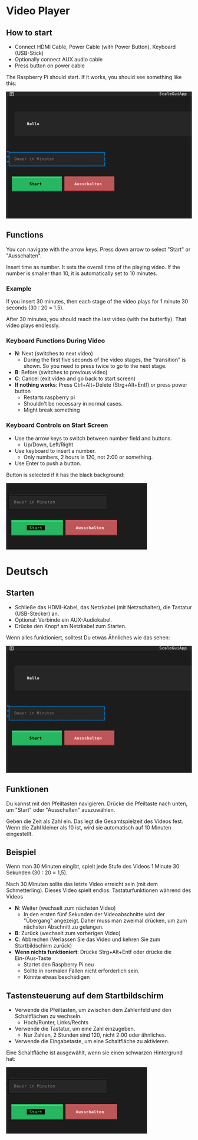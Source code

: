 # Video Player

## How to start

- Connect HDMI Cable, Power Cable (with Power Button), Keyboard (USB-Stick)
- Optionally connect AUX audio cable
- Press button on power cable

The Raspberry Pi should start. If it works, you should see something like this:

![](screenshots/startscreen.png)


## Functions

You can navigate with the arrow keys. Press down arrow to select "Start" or "Ausschalten".

Insert time as number. It sets the overall time of the playing video.
If the number is smaller than 10, it is automatically set to 10 minutes.

### Example

If you insert 30 minutes, then each stage of the video plays for 1 minute 30
seconds (30 : 20 = 1.5).

After 30 minutes, you should reach the last video (with the butterfly).
That video plays endlessly.

### Keyboard Functions During Video

- **N**: Next (switches to next video)
  - During the first five seconds of the video stages, the "transition" is shown.
  So you need to press twice to go to the next stage.
- **B**: Before (switches to previous video)
- **C**: Cancel (exit video and go back to start screen)
- **If nothing works**: Press Ctrl+Alt+Delete (Strg+Alt+Entf) or press power button
  - Restarts raspberry pi
  - Shouldn't be necessary in normal cases.
  - Might break something

### Keyboard Controls on Start Screen

- Use the arrow keys to switch between number field and buttons.
  - Up/Down, Left/Right
- Use keyboard to insert a number.
  - Only numbers, 2 hours is 120, not 2:00 or something.
- Use Enter to push a button.

Button is selected if it has the black background:

![](screenshots/buttonselected.png)


# Deutsch

## Starten

- Schließe das HDMI-Kabel, das Netzkabel (mit Netzschalter), die Tastatur (USB-Stecker) an.
- Optional: Verbinde ein AUX-Audiokabel.
- Drücke den Knopf am Netzkabel zum Starten.

Wenn alles funktioniert, solltest Du etwas Ähnliches wie das sehen:

![](screenshots/startscreen.png)


## Funktionen

Du kannst mit den Pfeiltasten navigieren. Drücke die Pfeiltaste nach unten, um "Start" oder "Ausschalten" auszuwählen.

Geben die Zeit als Zahl ein. Das legt die Gesamtspielzeit des Videos fest.
Wenn die Zahl kleiner als 10 ist, wird sie automatisch auf 10 Minuten eingestellt.

## Beispiel

Wenn man 30 Minuten eingibt, spielt jede Stufe des Videos 1 Minute 30 Sekunden (30 : 20 = 1,5).

Nach 30 Minuten sollte das letzte Video erreicht sein (mit dem Schmetterling).
Dieses Video spielt endlos.
Tastaturfunktionen während des Videos

- **N**: Weiter (wechselt zum nächsten Video)
    - In den ersten fünf Sekunden der Videoabschnitte wird der "Übergang" angezeigt.
    Daher muss man zweimal drücken, um zum nächsten Abschnitt zu gelangen.
- **B**: Zurück (wechselt zum vorherigen Video)
- **C**: Abbrechen (Verlassen Sie das Video und kehren Sie zum Startbildschirm zurück)
- **Wenn nichts funktioniert**: Drücke Strg+Alt+Entf oder drücke die Ein-/Aus-Taste
    - Startet den Raspberry Pi neu
    - Sollte in normalen Fällen nicht erforderlich sein.
    - Könnte etwas beschädigen

## Tastensteuerung auf dem Startbildschirm

- Verwende die Pfeiltasten, um zwischen dem Zahlenfeld und den Schaltflächen zu wechseln.
    - Hoch/Runter, Links/Rechts
- Verwende die Tastatur, um eine Zahl einzugeben.
    - Nur Zahlen, 2 Stunden sind 120, nicht 2:00 oder ähnliches.
- Verwende die Eingabetaste, um eine Schaltfläche zu aktivieren.

Eine Schaltfläche ist ausgewählt, wenn sie einen schwarzen Hintergrund hat:

![](screenshots/buttonselected.png)
